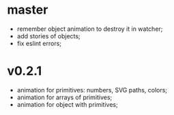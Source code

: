 # master

- remember object animation to destroy it in watcher;
- add stories of objects;
- fix eslint errors;

# v0.2.1

- animation for primitives: numbers, SVG paths, colors;
- animation for arrays of primitives;
- animation for object with primitives;
